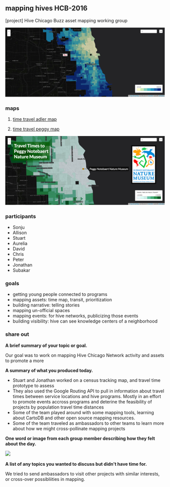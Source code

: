 ## mapping hives HCB-2016
[project] Hive Chicago Buzz asset mapping working group

![peggy distance prototype](img/prototoype.png)

### maps

1. [time travel adler map](https://team.cartodb.com/u/stuartlynn/viz/1a274992-c211-11e5-bc5e-0e3ff518bd15/public_map)

2.  [time travel peggy map](https://team.cartodb.com/u/stuartlynn/viz/75814c8e-c211-11e5-962a-0ea31932ec1d/public_map)

![peggy distance prototype](img/peggy-2.png)

### participants

* Sonju
* Allison
* Stuart
* Aurelia
* David
* Chris
* Peter
* Jonathan
* Subakar

### goals

* getting young people connected to programs
* mapping assets: time map, transit, prioritization
* building narrative: telling stories
* mapping un-official spaces
* mapping events: for hive networks, publicizing those events
* building visibility: hive can see knowledge centers of a neighborhood

### share out

**A brief summary of your topic or goal.**

Our goal was to work on mapping Hive Chicago Network activity and assets to promote a more 

**A summary of what you produced today.**

* Stuart and Jonathan worked on a census tracking map, and travel time prototype to assess
* They also used the Google Routing API to pull in information about travel times between service locations and hive programs. Mostly in an effort to promote events accross programs and deterine the feasibility of projects by population travel time distances
* Some of the team played around with some mapping tools, learning about CartoDB and other open source mapping resources.
* Some of the team traveled as ambassadors to other teams to learn more about how we might cross-pollinate mapping projects

**One word or image from each group member describing how they felt about the day.**

<img style= "width: 550px; align: center;" src="http://i.giphy.com/9QWwgHzvuC7As.gif">

**A list of any topics you wanted to discuss but didn't have time for.**

We tried to send ambassadors to visit other projects with similar interests, or cross-over possibliities in mapping.
